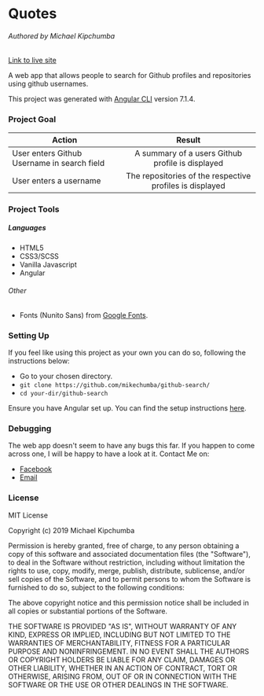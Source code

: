 # Quotes

###### Authored by Michael Kipchumba

[Link to live site](https://mikechumba.github.io/pigdice/)

A web app that allows people to search for Github profiles and repositories using github usernames.

This project was generated with [Angular CLI](https://github.com/angular/angular-cli) version 7.1.4.

### Project Goal
   
| Action       | Result       |
| ------------- |:-------------:|
| User enters Github Username in search field | A summary of a users Github profile is displayed |
| User enters a username  | The repositories of the respective profiles is displayed |

### Project Tools

##### Languages

- HTML5
- CSS3/SCSS
-  Vanilla Javascript
- Angular


###### Other

- Fonts (Nunito Sans) from [Google Fonts](fonts.google.com).

### Setting Up

If you feel like using this project as your own you can do so, following the instructions below:

   - Go to your chosen directory.
   - `git clone https://github.com/mikechumba/github-search/`
   - `cd your-dir/github-search`
    
Ensure you have Angular set up. You can find the setup instructions [here](https://angular.io/guide/quickstart).

### Debugging

The web app doesn't seem to have any bugs this far. If you happen to come across one, I will be happy to have a look at it. Contact Me on:

- [Facebook](https://web.facebook.com/ItsMikeChumba/)
- [Email](michaelchumba09@gmail.com)

### License 

MIT License

Copyright (c) 2019 Michael Kipchumba

Permission is hereby granted, free of charge, to any person obtaining a copy
of this software and associated documentation files (the "Software"), to deal
in the Software without restriction, including without limitation the rights
to use, copy, modify, merge, publish, distribute, sublicense, and/or sell
copies of the Software, and to permit persons to whom the Software is
furnished to do so, subject to the following conditions:

The above copyright notice and this permission notice shall be included in all
copies or substantial portions of the Software.

THE SOFTWARE IS PROVIDED "AS IS", WITHOUT WARRANTY OF ANY KIND, EXPRESS OR
IMPLIED, INCLUDING BUT NOT LIMITED TO THE WARRANTIES OF MERCHANTABILITY,
FITNESS FOR A PARTICULAR PURPOSE AND NONINFRINGEMENT. IN NO EVENT SHALL THE
AUTHORS OR COPYRIGHT HOLDERS BE LIABLE FOR ANY CLAIM, DAMAGES OR OTHER
LIABILITY, WHETHER IN AN ACTION OF CONTRACT, TORT OR OTHERWISE, ARISING FROM,
OUT OF OR IN CONNECTION WITH THE SOFTWARE OR THE USE OR OTHER DEALINGS IN THE
SOFTWARE.